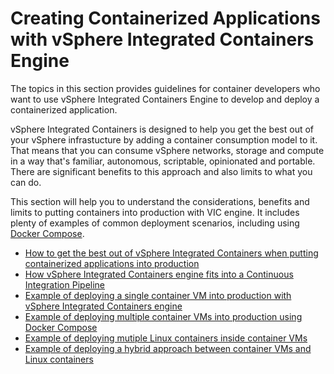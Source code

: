 # Creating Containerized Applications with vSphere Integrated Containers Engine #

The topics in this section provides guidelines for container developers who want to use vSphere Integrated Containers Engine to develop and deploy a containerized application.

vSphere Integrated Containers is designed to help you get the best out of your vSphere infrastucture by adding a container consumption model to it. That means that you can consume vSphere networks, storage and compute in a way that's familiar, autonomous, scriptable,  opinionated and portable. There are significant benefits to this approach and also limits to what you can do.

This section will help you to understand the considerations, benefits and limits to putting containers into production with VIC engine. It includes plenty of examples of common deployment scenarios, including using [Docker Compose](https://docs.docker.com/compose/).

- [How to get the best out of vSphere Integrated Containers when putting containerized applications into production](putting_apps_into_production.md)
- [How vSphere Integrated Containers engine fits into a Continuous Integration Pipeline](vic_in_build_pipeline.md)
- [Example of deploying a single container VM into production with vSphere Integrated Containers engine](deploy_single_containervm.md)
- [Example of deploying multiple container VMs into production using Docker Compose](deploy_multiple_docker_compose.md)
- [Example of deploying mutiple Linux containers inside container VMs](deploy_multiple_dinv.md)
- [Example of deploying a hybrid approach between container VMs and Linux containers](deploy_hybrid_containervm_dinv.md)
